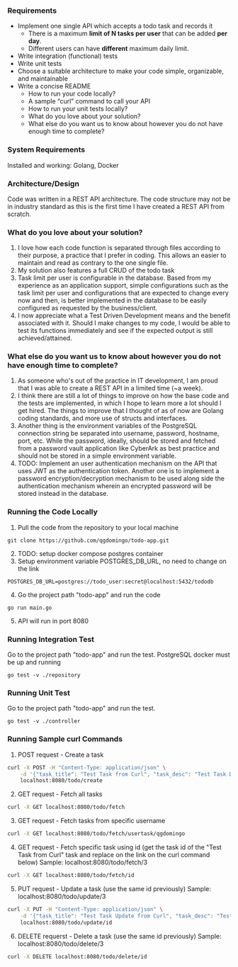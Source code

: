 ### Requirements

- Implement one single API which accepts a todo task and records it
  - There is a maximum **limit of N tasks per user** that can be added **per day**.
  - Different users can have **different** maximum daily limit.
- Write integration (functional) tests
- Write unit tests
- Choose a suitable architecture to make your code simple, organizable, and maintainable
- Write a concise README
  - How to run your code locally?
  - A sample “curl” command to call your API
  - How to run your unit tests locally?
  - What do you love about your solution?
  - What else do you want us to know about however you do not have enough time to complete?

### System Requirements
Installed and working: Golang, Docker 

### Architecture/Design
Code was written in a REST API architecture. The code structure may not be in industry standard as this is the first time I have created a REST API from scratch.

### What do you love about your solution?
1. I love how each code function is separated through files according to their purpose, a practice that I prefer in coding. This allows an easier to maintain and read as contrary to the one single file. 
2. My solution also features a full CRUD of the todo task
3. Task limit per user is configurable in the database. Based from my experience as an application support, simple configurations such as the task limit per user and configurations that are expected to change every now and then, is better implemented in the database to be easily configured as requested by the business/client.
4. I now appreciate what a Test Driven Development means and the benefit associated with it. Should I make changes to my code, I would be able to test its functions immediately and see if the expected output is still achieved/attained.

### What else do you want us to know about however you do not have enough time to complete?
1. As someone who's out of the practice in IT development, I am proud that I was able to create a REST API in a limited time (~a week). 
2. I think there are still a lot of things to improve on how the base code and the tests are implemented, in which I hope to learn more a lot should I get hired. The things to improve that I thought of as of now are Golang coding standards, and more use of structs and interfaces. 
3. Another thing is the environment variables of the PostgreSQL connection string be separated into username, password, hostname, port, etc. While the password, ideally, should be stored and fetched from a password vault application like CyberArk as best practice and should not be stored in a simple environment variable.
4. TODO: Implement an user authentication mechanism on the API that uses JWT as the authentication token. Another one is to implement a password encryption/decryption mechanism to be used along side the authentication mechanism wherein an encrypted password will be stored instead in the database.

### Running the Code Locally
1. Pull the code from the repository to your local machine
```
git clone https://github.com/qgdomingo/todo-app.git
```
2. TODO: setup docker compose postgres container
3. Setup environment variable POSTGRES_DB_URL, no need to change on the link
```
POSTGRES_DB_URL=postgres://todo_user:secret@localhost:5432/tododb
```
4. Go the project path "todo-app" and run the code
```
go run main.go
```
5. API will run in port 8080

### Running Integration Test
Go to the project path "todo-app" and run the test. PostgreSQL docker must be up and running
```
go test -v ./repository
```

### Running Unit Test
Go to the project path "todo-app" and run the test.
```
go test -v ./controller
```

### Running Sample curl Commands
1. POST request - Create a task
```bash
curl -X POST -H "Content-Type: application/json" \
    -d '{"task_title": "Test Task from Curl", "task_desc": "Test Task Description from Curl", "created_by": "qgdomingo"}' \
    localhost:8080/todo/create
```
2. GET request - Fetch all tasks 
```bash
curl -X GET localhost:8080/todo/fetch
```
3. GET request - Fetch tasks from specific username 
```bash
curl -X GET localhost:8080/todo/fetch/usertask/qgdomingo
```
4. GET request - Fetch specific task using id (get the task id of the "Test Task from Curl" task and replace on the link on the curl command below)
Sample: localhost:8080/todo/fetch/3
```bash
curl -X GET localhost:8080/todo/fetch/id
```
5. PUT request - Update a task (use the same id previously)
Sample: localhost:8080/todo/update/3
```bash
curl -X PUT -H "Content-Type: application/json" \
    -d '{"task_title": "Test Task Update from Curl", "task_desc": "Test Task Description Update from Curl", "created_by": "qgdomingo"}' \
    localhost:8080/todo/update/id
```
6. DELETE requerst - Delete a task (use the same id previously)
Sample: localhost:8080/todo/delete/3
```bash
curl -X DELETE localhost:8080/todo/delete/id
```
